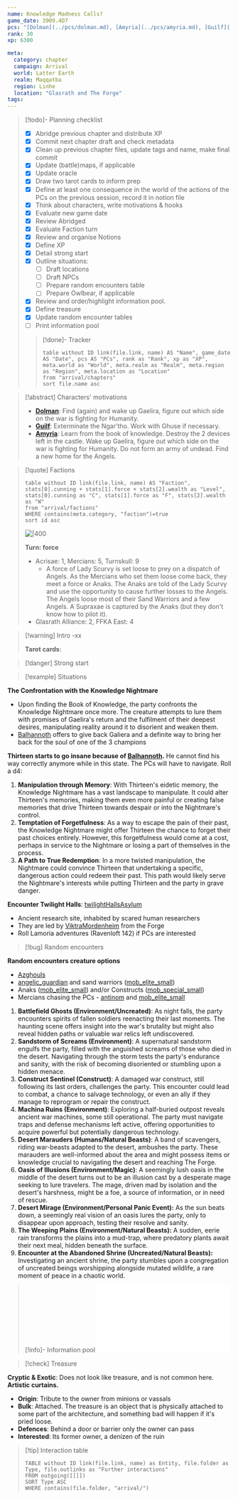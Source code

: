 ```yaml
---
name: Knowledge Madness Calls?
game_date: 3909.4D7
pcs: "[Dolman](../pcs/dolman.md), [Amyria](../pcs/amyria.md), [Guilf](../pcs/guilf.md)"
rank: 30
xp: 6300

meta:
  category: chapter
  campaign: Arrival
  world: Latter Earth
  realm: Maqqatba
  region: Linhe
  location: "Glasrath and The Forge"
tags: 
---
```


> [!todo]- Planning checklist
> - [x] Abridge previous chapter and distribute XP
> - [x] Commit next chapter draft and check metadata
> - [x] Clean up previous chapter files, update tags and name, make final commit
> - [x] Update (battle)maps, if applicable
> - [x] Update oracle
> - [x] Draw two tarot cards to inform prep
> - [x] Define at least one consequence in the world of the actions of the PCs on the previous session, record it in notion file
> - [x] Think about characters, write motivations & hooks
> - [x] Evaluate new game date
> - [x] Review Abridged
> - [x] Evaluate Faction turn
> - [x] Review and organise Notions
> - [x] Define XP
> - [x] Detail strong start
> - [x] Outline situations:
> 	- [ ] Draft locations 
> 	- [ ] Draft NPCs
> 	- [ ] Prepare random encounters table
> 	- [ ] Prepare Owlbear, if applicable
> - [x] Review and order/highlight information pool.
> - [x] Define treasure
> - [x] Update random encounter tables
> - [ ] Print information pool
> 
>> [!done]- Tracker 
>> ```dataview
>> table without ID link(file.link, name) AS "Name", game_date AS "Date", pcs AS "PCs", rank as "Rank", xp as "XP", meta.world as "World", meta.realm as "Realm", meta.region as "Region", meta.location as "Location"
>> from "arrival/chapters"
>> sort file.name asc
>> ```

> [!abstract] Characters' motivations
> - **[Dolman](../pcs/Dolman.md)**: Find (again) and wake up Gaelira, figure out which side on the war is fighting for Humanity.
> - **[Guilf](../pcs/Guilf.md)**: Exterminate the Ngar'tho. Work with Ghuse if necessary.
> - **[Amyria](../pcs/Amyria.md)**: Learn from the book of knowledge. Destroy the 2 devices left in the castle. Wake up Gaelira, figure out which side on the war is fighting for Humanity. Do not form an army of undead. Find a new home for the Angels.

> [!quote] Factions 
> ```dataview
> table without ID link(file.link, name) AS "Faction", stats[0].cunning + stats[1].force + stats[2].wealth as "Level", stats[0].cunning as "C", stats[1].force as "F", stats[2].wealth as "W"
> from "arrival/factions"
> WHERE contains(meta.category, "faction")=true
> sort id asc
> ```
> ![|400](https://i.imgur.com/bmXMM0W.png)
> 
> **Turn: force**
> - Acrisae: 1, Mercians: 5, Turnskull: 9
> 	- A force of Lady Scurvy is set loose to prey on a dispatch of Angels. As the Mercians who set them loose come back, they meet a force or Anaks. The Anaks are told of the Lady Scurvy and use the opportunity to cause further losses to the Angels. The Angels loose most of their Sand Warriors and a few Angels. A Supraxae is captured by the Anaks (but they don't know how to pilot it).
> - Glasrath Alliance: 2, FFKA East: 4

> [!warning] Intro
> -xx
> 
> **Tarot cards**: 

> [!danger] Strong start



> [!example] Situations

**The Confrontation with the Knowledge Nightmare**
- Upon finding the Book of Knowledge, the party confronts the Knowledge Nightmare once more. The creature attempts to lure them with promises of Gaelira's return and the fulfilment of their deepest desires, manipulating reality around it to disorient and weaken them.
- [Balhannoth](../npcs/Balhannoth.md) offers to give back Galiera and a definite way to bring her back for the soul of one of the 3 champions

**Thirteen starts to go insane because of [Balhannoth](../npcs/Balhannoth.md).** He cannot find his way correctly anymore while in this state. The PCs will have to navigate. Roll a d4:
1. **Manipulation through Memory**: With Thirteen's eidetic memory, the Knowledge Nightmare has a vast landscape to manipulate. It could alter Thirteen's memories, making them even more painful or creating false memories that drive Thirteen towards despair or into the Nightmare's control.
2. **Temptation of Forgetfulness**: As a way to escape the pain of their past, the Knowledge Nightmare might offer Thirteen the chance to forget their past choices entirely. However, this forgetfulness would come at a cost, perhaps in service to the Nightmare or losing a part of themselves in the process.
3. **A Path to True Redemption**: In a more twisted manipulation, the Nightmare could convince Thirteen that undertaking a specific, dangerous action could redeem their past. This path would likely serve the Nightmare's interests while putting Thirteen and the party in grave danger.

**Encounter Twilight Halls**: [twilightHallsAsylum](../locations/twilightHallsAsylum.md)
- Ancient research site, inhabited by scared human researchers
- They are led by [ViktraMordenheim](../npcs/ViktraMordenheim.md) from the Forge
- Roll Lamoria adventures (Ravenloft 142) if PCs are interested

> [!bug] Random encounters

**Random encounters creature options**
- [Azghouls](../statblocks/Azghouls.md)
- [angelic_guardian](../statblocks/angelic_guardian.md) and sand warriors ([mob_elite_small](../statblocks/mob_elite_small.md))
- Anaks ([mob_elite_small](../statblocks/mob_elite_small.md)) and/or Constructs ([mob_special_small](../statblocks/mob_special_small.md))
- Mercians chasing the PCs - [antinom](../statblocks/antinom.md) and [mob_elite_small](../statblocks/mob_elite_small.md)

1. **Battlefield Ghosts (Environment/Uncreated)**: As night falls, the party encounters spirits of fallen soldiers reenacting their last moments. The haunting scene offers insight into the war's brutality but might also reveal hidden paths or valuable war relics left undiscovered.
2. **Sandstorm of Screams (Environment)**: A supernatural sandstorm engulfs the party, filled with the anguished screams of those who died in the desert. Navigating through the storm tests the party's endurance and sanity, with the risk of becoming disoriented or stumbling upon a hidden menace.
3. **Construct Sentinel (Construct)**: A damaged war construct, still following its last orders, challenges the party. This encounter could lead to combat, a chance to salvage technology, or even an ally if they manage to reprogram or repair the construct.
4. **Machina Ruins (Environment)**: Exploring a half-buried outpost reveals ancient war machines, some still operational. The party must navigate traps and defense mechanisms left active, offering opportunities to acquire powerful but potentially dangerous technology.
5. **Desert Marauders (Humans/Natural Beasts)**: A band of scavengers, riding war-beasts adapted to the desert, ambushes the party. These marauders are well-informed about the area and might possess items or knowledge crucial to navigating the desert and reaching The Forge.
6. **Oasis of Illusions (Environment/Magic)**: A seemingly lush oasis in the middle of the desert turns out to be an illusion cast by a desperate mage seeking to lure travelers. The mage, driven mad by isolation and the desert's harshness, might be a foe, a source of information, or in need of rescue.
7. **Desert Mirage (Environment/Personal Panic Event):** As the sun beats down, a seemingly real vision of an oasis lures the party, only to disappear upon approach, testing their resolve and sanity.
8. **The Weeping Plains (Environment/Natural Beasts):** A sudden, eerie rain transforms the plains into a mud-trap, where predatory plants await their next meal, hidden beneath the surface.
9. **Encounter at the Abandoned Shrine (Uncreated/Natural Beasts):** Investigating an ancient shrine, the party stumbles upon a congregation of uncreated beings worshipping alongside mutated wildlife, a rare moment of peace in a chaotic world.

> [!info]- Information pool
> ![Information pool](arrival/_informationPool.md)

> [!check] Treasure

**Cryptic & Exotic**: Does not look like treasure, and is not common here. **Artistic curtains.**
- **Origin**: Tribute to the owner from minions or vassals
- **Bulk**: Attached. The treasure is an object that is physically attached to some part of the architecture, and something bad will happen if it's pried loose.
- **Defences**: Behind a door or barrier only the owner can pass
- **Interested**: Its former owner, a denizen of the ruin

> [!tip] Interaction table 
> 
> ```dataview
> TABLE without ID link(file.link, name) as Entity, file.folder as Type, file.outlinks as "Further interactions"
> FROM outgoing([[]]) 
> SORT Type ASC
> WHERE contains(file.folder, "arrival/")
> ```
